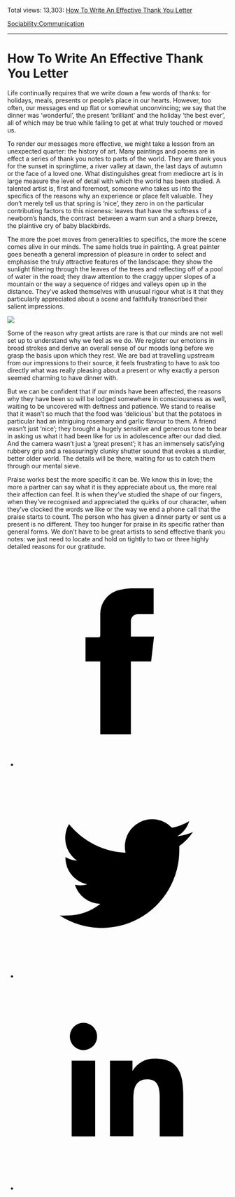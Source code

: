 Total views: 13,303: [How To Write An Effective Thank You Letter](https://www.theschooloflife.com/thebookoflife/how-to-write-an-effective-thank-you-letter/)

[Sociability:](https://www.theschooloflife.com/thebookoflife/category/sociability/)[Communication](https://www.theschooloflife.com/thebookoflife/category/sociability/communication/)

* * *

# How To Write An Effective Thank You Letter
<style>
						.alignnone {
  display: block;
  margin-left: auto;
  margin-right: auto;
  align: center:
}

.addtoany_share_save_container {
display:none;
}

.wp-block-image {
		display: block;
  margin-left: auto;
  margin-right: auto;
  width: 50%;
}

.aligncenter {
display: block;
  margin-left: auto;
  margin-right: auto;
  align: center:
}

@media only screen and (max-width: 500px) {
  .wp-block-image {
		display: block;
  margin-left: auto;
  margin-right: auto;
  width: 100%;
} }

h1 {max-width: 600px !important;
}
.s18-single-post .content-area .site-main article .post-cat-header-display + .old-wrapper p {
    font-size: 1.200em
}
						</style>

Life continually requires that we write down a few words of thanks: for holidays, meals, presents or people’s place in our hearts. However, too often, our messages end up flat or somewhat unconvincing; we say that the dinner was ‘wonderful’, the present ‘brilliant’ and the holiday ‘the best ever’, all of which may be true while failing to get at what truly touched or moved us.

To render our messages more effective, we might take a lesson from an unexpected quarter: the history of art. Many paintings and poems are in effect a series of thank you notes to parts of the world. They are thank yous for the sunset in springtime, a river valley at dawn, the last days of autumn or the face of a loved one. What distinguishes great from mediocre art is in large measure the level of detail with which the world has been studied. A talented artist is, first and foremost, someone who takes us into the specifics of the reasons why an experience or place felt valuable. They don’t merely tell us that spring is ‘nice’, they zero in on the particular contributing factors to this niceness: leaves that have the softness of a newborn’s hands, the contrast &nbsp;between a warm sun and a sharp breeze, the plaintive cry of baby blackbirds.

The more the poet moves from generalities to specifics, the more the scene comes alive in our minds. The same holds true in painting. A great painter goes beneath a general impression of pleasure in order to select and emphasise the truly attractive features of the landscape: they show the sunlight filtering through the leaves of the trees and reflecting off of a pool of water in the road; they draw attention to the craggy upper slopes of a mountain or the way a sequence of ridges and valleys open up in the distance. They’ve asked themselves with unusual rigour what is it that they particularly appreciated about a scene and faithfully transcribed their salient impressions.

![](https://www.theschooloflife.com/thebookoflife/wp-content/uploads/2018/09/628px-Claude_Monet_-_Springtime_-_Google_Art_Project.jpg)

Some of the reason why great artists are rare is that our minds are not well set up to understand why we feel as we do. We register our emotions in broad strokes and derive an overall sense of our moods long before we grasp the basis upon which they rest. We are bad at travelling upstream from our impressions to their source, it feels frustrating to have to ask too directly what was really pleasing about a present or why exactly a person seemed charming to have dinner with.

But we can be confident that if our minds have been affected, the reasons why they have been so will be lodged somewhere in consciousness as well, waiting to be uncovered with deftness and patience. We stand to realise that it wasn’t so much that the food was ‘delicious’ but that the potatoes in particular had an intriguing rosemary and garlic flavour to them. A friend wasn’t just ‘nice’; they brought a hugely sensitive and generous tone to bear in asking us what it had been like for us in adolescence after our dad died. And the camera wasn’t just a ‘great present’; it has an immensely satisfying rubbery grip and a reassuringly clunky shutter sound that evokes a sturdier, better older world. The details will be there, waiting for us to catch them through our mental sieve.

Praise works best the more specific it can be. We know this in love; the more a partner can say what it is they appreciate about us, the more real their affection can feel. It is when they’ve studied the shape of our fingers, when they’ve recognised and appreciated the quirks of our character, when they’ve clocked the words we like or the way we end a phone call that the praise starts to count. The person who has given a dinner party or sent us a present is no different. They too hunger for praise in its specific rather than general forms. We don’t have to be great artists to send effective thank you notes: we just need to locate and hold on tightly to two or three highly detailed reasons for our gratitude.

<style>
    .iframe-class { display: block !important; }
</style>

- [<svg xmlns="http://www.w3.org/2000/svg" viewbox="0 0 26 26"><title>Facebook</title>
                    <g>
                        <path d="M8.38,10H9.92c.2,0,.29,0,.29-.28,0-.82,0-1.64,0-2.46a3.05,3.05,0,0,1,2.57-3.15A7.22,7.22,0,0,1,14,3.95c.86,0,1.71,0,2.57,0h.25v3.2h-2A.85.85,0,0,0,14,8c0,.62,0,1.24,0,1.91h2.87L16.51,13H14v9H10.21V13H8.38Z"></path>
                    </g>
                </svg>](http://www.facebook.com/sharer/sharer.php?u=https://www.theschooloflife.com/thebookoflife/how-to-write-an-effective-thank-you-letter/)
- [<svg xmlns="http://www.w3.org/2000/svg" viewbox="0 0 26 26"><title>Twitter</title>
                    <path d="M21.69,7.9a6.75,6.75,0,0,1-1.94.53,3.39,3.39,0,0,0,1.48-1.87,6.76,6.76,0,0,1-2.14.82,3.38,3.38,0,0,0-5.75,3.08,9.59,9.59,0,0,1-7-3.53,3.38,3.38,0,0,0,1,4.51A3.36,3.36,0,0,1,5.89,11v0A3.38,3.38,0,0,0,8.6,14.37a3.39,3.39,0,0,1-1.53.06,3.38,3.38,0,0,0,3.15,2.35A6.78,6.78,0,0,1,6,18.22a6.87,6.87,0,0,1-.81,0A9.6,9.6,0,0,0,20,10.08q0-.22,0-.44A6.86,6.86,0,0,0,21.69,7.9Z"></path>
                </svg>](http://twitter.com/share?url=https://www.theschooloflife.com/thebookoflife/how-to-write-an-effective-thank-you-letter/&text=&via=theschooloflife)
- [<svg xmlns="http://www.w3.org/2000/svg" viewbox="0 0 26 26"><title>LinkedIn</title>
<path class="cls-2" d="M6.67,10H9.58v9.36H6.67ZM8.13,5.32A1.69,1.69,0,1,1,6.44,7,1.69,1.69,0,0,1,8.13,5.32"></path><path class="cls-2" d="M11.41,10H14.2v1.28h0A3.06,3.06,0,0,1,17,9.75c2.95,0,3.49,1.94,3.49,4.46v5.14H17.57V14.79c0-1.09,0-2.48-1.51-2.48s-1.75,1.18-1.75,2.4v4.63H11.41Z"></path></svg>](https://www.linkedin.com/shareArticle?mini=true&url=https://www.theschooloflife.com/thebookoflife/how-to-write-an-effective-thank-you-letter/)
